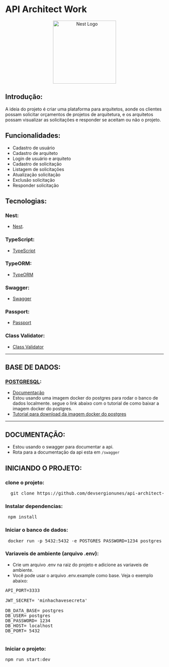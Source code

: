 # API Architect Work

<p align="center">
  <a href="http://nestjs.com/" target="blank"><img src="https://nestjs.com/img/logo-small.svg" width="200" alt="Nest Logo" /></a>
</p>

## Introdução:

A ideia do projeto é criar uma plataforma para arquitetos, aonde os clientes possam solicitar orçamentos de projetos de arquitetura, e os arquitetos possam visualizar as solicitações e responder se aceitam ou não o projeto.

## Funcionalidades:

- Cadastro de usuário
- Cadastro de arquiteto
- Login de usuário e arquiteto
- Cadastro de solicitação
- Listagem de solicitações
- Atualização solicitação
- Exclusão solicitação
- Responder solicitação

## Tecnologias:

### Nest:

- [Nest](https://github.com/nestjs/nest).

### TypeScript:

- [TypeScript](https://www.typescriptlang.org/)

### TypeORM:

- [TypeORM](https://typeorm.io/)

### Swagger:

- [Swagger](https://swagger.io/)

### Passport:

- [Passport](http://www.passportjs.org/)

### Class Validator:

- [Class Validator](https://github.com/nestjs/class-validator)
<hr>

## BASE DE DADOS:

### [POSTGRESQL](https://www.postgresql.org/):

- [Documentação](https://www.postgresql.org/docs/)
- Estou usando uma imagem docker do postgres para rodar o banco de dados localmente. segue o link abaixo com o tutorial de como baixar a imagem docker do postgres.
- [Tutorial para download da imagem docker do postgres](https://felixgilioli.medium.com/como-rodar-um-banco-de-dados-postgres-com-docker-6aecf67995e1)

<hr>

## DOCUMENTAÇÃO:

- Estou usando o swagger para documentar a api.
- Rota para a documentação da api esta em `/swagger`

## INICIANDO O PROJETO:

### clone o projeto:

<pre>
  git clone https://github.com/devsergionunes/api-architect-work.git
</pre>

### Instalar dependencias:

<pre>
 npm install
</pre>

### Iniciar o banco de dados:

<pre>
 docker run -p 5432:5432 -e POSTGRES_PASSWORD=1234 postgres
</pre>

### Variaveis de ambiente (arquivo .env):

- Crie um arquivo .env na raiz do projeto e adicione as variaveis de ambiente.
- Você pode usar o arquivo .env.example como base. Veja o exemplo abaixo:
<pre>
API_PORT=3333

JWT_SECRET= 'minhachavesecreta'

DB_DATA_BASE= postgres
DB_USER= postgres
DB_PASSWORD= 1234
DB_HOST= localhost
DB_PORT= 5432

</pre>

### Iniciar o projeto:

<pre>
npm run start:dev
</pre>
